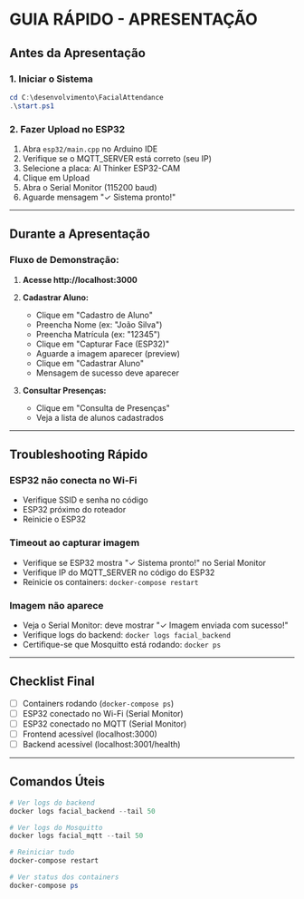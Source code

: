 # GUIA RÁPIDO - APRESENTAÇÃO

## Antes da Apresentação

### 1. Iniciar o Sistema
```powershell
cd C:\desenvolvimento\FacialAttendance
.\start.ps1
```

### 2. Fazer Upload no ESP32
1. Abra `esp32/main.cpp` no Arduino IDE
2. Verifique se o MQTT_SERVER está correto (seu IP)
3. Selecione a placa: AI Thinker ESP32-CAM
4. Clique em Upload
5. Abra o Serial Monitor (115200 baud)
6. Aguarde mensagem "✓ Sistema pronto!"

---

## Durante a Apresentação

### Fluxo de Demonstração:

1. **Acesse http://localhost:3000**

2. **Cadastrar Aluno:**
   - Clique em "Cadastro de Aluno"
   - Preencha Nome (ex: "João Silva")
   - Preencha Matrícula (ex: "12345")
   - Clique em "Capturar Face (ESP32)"
   - Aguarde a imagem aparecer (preview)
   - Clique em "Cadastrar Aluno"
   - Mensagem de sucesso deve aparecer

3. **Consultar Presenças:**
   - Clique em "Consulta de Presenças"
   - Veja a lista de alunos cadastrados

---

## Troubleshooting Rápido

### ESP32 não conecta no Wi-Fi
- Verifique SSID e senha no código
- ESP32 próximo do roteador
- Reinicie o ESP32

### Timeout ao capturar imagem
- Verifique se ESP32 mostra "✓ Sistema pronto!" no Serial Monitor
- Verifique IP do MQTT_SERVER no código do ESP32
- Reinicie os containers: `docker-compose restart`

### Imagem não aparece
- Veja o Serial Monitor: deve mostrar "✓ Imagem enviada com sucesso!"
- Verifique logs do backend: `docker logs facial_backend`
- Certifique-se que Mosquitto está rodando: `docker ps`

---

## Checklist Final

- [ ] Containers rodando (`docker-compose ps`)
- [ ] ESP32 conectado no Wi-Fi (Serial Monitor)
- [ ] ESP32 conectado no MQTT (Serial Monitor)
- [ ] Frontend acessível (localhost:3000)
- [ ] Backend acessível (localhost:3001/health)

---

## Comandos Úteis

```powershell
# Ver logs do backend
docker logs facial_backend --tail 50

# Ver logs do Mosquitto
docker logs facial_mqtt --tail 50

# Reiniciar tudo
docker-compose restart

# Ver status dos containers
docker-compose ps
```
